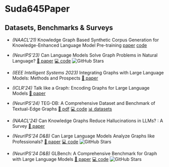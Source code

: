 # Suda645Paper
## Datasets, Benchmarks & Surveys

- *(NAACL'21)* Knowledge Graph Based Synthetic Corpus Generation for Knowledge-Enhanced Language Model Pre-training [paper](https://arxiv.org/abs/2106.03872) [code](https://github.com/example/project)

- *(NeurIPS'23)* Can Language Models Solve Graph Problems in Natural Language? [📄 paper](https://arxiv.org/abs/2306.12345) [💻 code](https://github.com/example/project) ![GitHub Stars](https://img.shields.io/github/stars/example/project?style=social)

- *(IEEE Intelligent Systems 2023)* Integrating Graphs with Large Language Models: Methods and Prospects [📄 paper](https://example.com/paper)

- *(ICLR'24)* Talk like a Graph: Encoding Graphs for Large Language Models [📄 paper](https://openreview.net/forum?id=xxxxx)

- *(NeurIPS'24)* TEG-DB: A Comprehensive Dataset and Benchmark of Textual-Edge Graphs [📄 pdf](https://example.com/tegdb.pdf) [💻 code](https://github.com/example/tegdb) [📊 datasets](https://example.com/tegdb/data)

- *(NAACL'24)* Can Knowledge Graphs Reduce Hallucinations in LLMs? : A Survey [📄 paper](https://arxiv.org/abs/2401.xxxxx)

- *(NeurIPS'24 D&B)* Can Large Language Models Analyze Graphs like Professionals? [📄 paper](https://arxiv.org/abs/2405.xxxxx) [💻 code](https://github.com/example/prof-graphs) ![GitHub Stars](https://img.shields.io/github/stars/example/prof-graphs?style=social)

- *(NeurIPS'24 D&B)* GLBench: A Comprehensive Benchmark for Graph with Large Language Models [📄 paper](https://arxiv.org/abs/2405.xxxxx) [💻 code](https://github.com/example/glbench) ![GitHub Stars](https://img.shields.io/github/stars/example/glbench?style=social)
